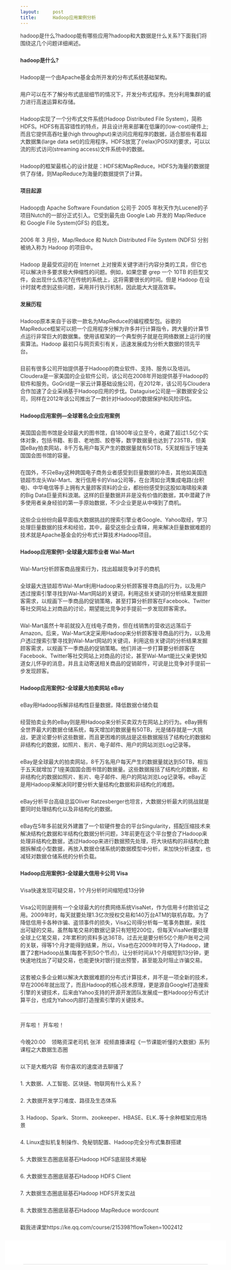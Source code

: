 ```yaml
---
layout:     post
title:      Hadoop应用案例分析
---
```

<div id="article_content" class="article_content clearfix csdn-tracking-statistics" data-pid="blog" data-mod="popu_307" data-dsm="post">
								            <link rel="stylesheet" href="https://csdnimg.cn/release/phoenix/template/css/ck_htmledit_views-f76675cdea.css">
						<div class="htmledit_views" id="content_views">
                <p style="margin-bottom:25px;color:rgb(51,51,51);font-family:'-apple-system', 'SF UI Text', Arial, 'PingFang SC', 'Hiragino Sans GB', 'Microsoft YaHei', 'WenQuanYi Micro Hei', sans-serif;background-color:rgb(255,255,255);">hadoop是什么?hadoop能有哪些应用?hadoop和大数据是什么关系?下面我们将围绕这几个问题详细阐述。</p><p style="margin-bottom:25px;color:rgb(51,51,51);font-family:'-apple-system', 'SF UI Text', Arial, 'PingFang SC', 'Hiragino Sans GB', 'Microsoft YaHei', 'WenQuanYi Micro Hei', sans-serif;background-color:rgb(255,255,255);"><span style="font-weight:bolder;">hadoop是什么?</span></p><p style="margin-bottom:25px;color:rgb(51,51,51);font-family:'-apple-system', 'SF UI Text', Arial, 'PingFang SC', 'Hiragino Sans GB', 'Microsoft YaHei', 'WenQuanYi Micro Hei', sans-serif;background-color:rgb(255,255,255);">Hadoop是一个由Apache基金会所开发的分布式系统基础架构。</p><p style="margin-bottom:25px;color:rgb(51,51,51);font-family:'-apple-system', 'SF UI Text', Arial, 'PingFang SC', 'Hiragino Sans GB', 'Microsoft YaHei', 'WenQuanYi Micro Hei', sans-serif;background-color:rgb(255,255,255);">用户可以在不了解分布式底层细节的情况下，开发分布式程序。充分利用集群的威力进行高速运算和存储。</p><p style="margin-bottom:25px;color:rgb(51,51,51);font-family:'-apple-system', 'SF UI Text', Arial, 'PingFang SC', 'Hiragino Sans GB', 'Microsoft YaHei', 'WenQuanYi Micro Hei', sans-serif;background-color:rgb(255,255,255);">Hadoop实现了一个分布式文件系统(Hadoop Distributed File System)，简称HDFS。HDFS有高容错性的特点，并且设计用来部署在低廉的(low-cost)硬件上;而且它提供高吞吐量(high throughput)来访问应用程序的数据，适合那些有着超大数据集(large data set)的应用程序。HDFS放宽了(relax)POSIX的要求，可以以流的形式访问(streaming access)文件系统中的数据。</p><p style="margin-bottom:25px;color:rgb(51,51,51);font-family:'-apple-system', 'SF UI Text', Arial, 'PingFang SC', 'Hiragino Sans GB', 'Microsoft YaHei', 'WenQuanYi Micro Hei', sans-serif;background-color:rgb(255,255,255);">Hadoop的框架最核心的设计就是：HDFS和MapReduce。HDFS为海量的数据提供了存储，则MapReduce为海量的数据提供了计算。</p><p style="margin-bottom:25px;color:rgb(51,51,51);font-family:'-apple-system', 'SF UI Text', Arial, 'PingFang SC', 'Hiragino Sans GB', 'Microsoft YaHei', 'WenQuanYi Micro Hei', sans-serif;background-color:rgb(255,255,255);"><span style="font-weight:bolder;">项目起源</span></p><p style="margin-bottom:25px;color:rgb(51,51,51);font-family:'-apple-system', 'SF UI Text', Arial, 'PingFang SC', 'Hiragino Sans GB', 'Microsoft YaHei', 'WenQuanYi Micro Hei', sans-serif;background-color:rgb(255,255,255);">Hadoop由 Apache Software Foundation 公司于 2005 年秋天作为Lucene的子项目Nutch的一部分正式引入。它受到最先由 Google Lab 开发的 Map/Reduce 和 Google File System(GFS) 的启发。</p><p style="margin-bottom:25px;color:rgb(51,51,51);font-family:'-apple-system', 'SF UI Text', Arial, 'PingFang SC', 'Hiragino Sans GB', 'Microsoft YaHei', 'WenQuanYi Micro Hei', sans-serif;background-color:rgb(255,255,255);">2006 年 3 月份，Map/Reduce 和 Nutch Distributed File System (NDFS) 分别被纳入称为 Hadoop 的项目中。</p><p style="margin-bottom:25px;color:rgb(51,51,51);font-family:'-apple-system', 'SF UI Text', Arial, 'PingFang SC', 'Hiragino Sans GB', 'Microsoft YaHei', 'WenQuanYi Micro Hei', sans-serif;background-color:rgb(255,255,255);">Hadoop 是最受欢迎的在 Internet 上对搜索关键字进行内容分类的工具，但它也可以解决许多要求极大伸缩性的问题。例如，如果您要 grep 一个 10TB 的巨型文件，会出现什么情况?在传统的系统上，这将需要很长的时间。但是 Hadoop 在设计时就考虑到这些问题，采用并行执行机制，因此能大大提高效率。</p><p style="margin-bottom:25px;color:rgb(51,51,51);font-family:'-apple-system', 'SF UI Text', Arial, 'PingFang SC', 'Hiragino Sans GB', 'Microsoft YaHei', 'WenQuanYi Micro Hei', sans-serif;background-color:rgb(255,255,255);"><span style="font-weight:bolder;">发展历程</span></p><p style="margin-bottom:25px;color:rgb(51,51,51);font-family:'-apple-system', 'SF UI Text', Arial, 'PingFang SC', 'Hiragino Sans GB', 'Microsoft YaHei', 'WenQuanYi Micro Hei', sans-serif;background-color:rgb(255,255,255);">Hadoop原本来自于谷歌一款名为MapReduce的编程模型包。谷歌的MapReduce框架可以把一个应用程序分解为许多并行计算指令，跨大量的计算节点运行非常巨大的数据集。使用该框架的一个典型例子就是在网络数据上运行的搜索算法。Hadoop 最初只与网页索引有关，迅速发展成为分析大数据的领先平台。</p><p style="margin-bottom:25px;color:rgb(51,51,51);font-family:'-apple-system', 'SF UI Text', Arial, 'PingFang SC', 'Hiragino Sans GB', 'Microsoft YaHei', 'WenQuanYi Micro Hei', sans-serif;background-color:rgb(255,255,255);">目前有很多公司开始提供基于Hadoop的商业软件、支持、服务以及培训。Cloudera是一家美国的企业软件公司，该公司在2008年开始提供基于Hadoop的软件和服务。GoGrid是一家云计算基础设施公司，在2012年，该公司与Cloudera合作加速了企业采纳基于Hadoop应用的步伐。Dataguise公司是一家数据安全公司，同样在2012年该公司推出了一款针对Hadoop的数据保护和风险评估。</p><p style="margin-bottom:25px;color:rgb(51,51,51);font-family:'-apple-system', 'SF UI Text', Arial, 'PingFang SC', 'Hiragino Sans GB', 'Microsoft YaHei', 'WenQuanYi Micro Hei', sans-serif;background-color:rgb(255,255,255);"><span style="font-weight:bolder;">Hadoop应用案例—全球著名企业应用案例</span></p><p style="margin-bottom:25px;color:rgb(51,51,51);font-family:'-apple-system', 'SF UI Text', Arial, 'PingFang SC', 'Hiragino Sans GB', 'Microsoft YaHei', 'WenQuanYi Micro Hei', sans-serif;background-color:rgb(255,255,255);">美国国会图书馆是全球最大的图书馆，自1800年设立至今，收藏了超过1.5亿个实体对象，包括书籍、影音、老地图、胶卷等，数字数据量也达到了235TB，但美国eBay拍卖网站，8千万名用户每天产生的数据量就有50TB，5天就相当于1座美国国会图书馆的容量。</p><p style="margin-bottom:25px;color:rgb(51,51,51);font-family:'-apple-system', 'SF UI Text', Arial, 'PingFang SC', 'Hiragino Sans GB', 'Microsoft YaHei', 'WenQuanYi Micro Hei', sans-serif;background-color:rgb(255,255,255);">在国外，不只eBay这种跨国电子商务业者感受到巨量数据的冲击，其他如美国连锁超市龙头Wal-Mart、发行信用卡的Visa公司等，在台湾如台湾集成电路(台积电)、中华电信等手上拥有大量顾客资料的企业，都纷纷感受到这股如海啸般来袭的Big Data巨量资料浪潮。这样的巨量数据并非是没有价值的数据，其中潜藏了许多使用者亲身经验的第一手原始数据，不少企业更是从中嗅到了商机。</p><p style="margin-bottom:25px;color:rgb(51,51,51);font-family:'-apple-system', 'SF UI Text', Arial, 'PingFang SC', 'Hiragino Sans GB', 'Microsoft YaHei', 'WenQuanYi Micro Hei', sans-serif;background-color:rgb(255,255,255);">这些企业纷纷向最早面临大数据挑战的搜索引擎业者Google、Yahoo取经，学习处理巨量数据的技术和经验，其中，最受这些企业青睐，用来解决巨量数据难题的技术就是Apache基金会的分布式计算技术Hadoop项目。</p><p style="margin-bottom:25px;color:rgb(51,51,51);font-family:'-apple-system', 'SF UI Text', Arial, 'PingFang SC', 'Hiragino Sans GB', 'Microsoft YaHei', 'WenQuanYi Micro Hei', sans-serif;background-color:rgb(255,255,255);"><span style="font-weight:bolder;">Hadoop应用案例1-全球最大超市业者 Wal-Mart</span></p><p style="margin-bottom:25px;color:rgb(51,51,51);font-family:'-apple-system', 'SF UI Text', Arial, 'PingFang SC', 'Hiragino Sans GB', 'Microsoft YaHei', 'WenQuanYi Micro Hei', sans-serif;background-color:rgb(255,255,255);">Wal-Mart分析顾客商品搜索行为，找出超越竞争对手的商机</p><p style="margin-bottom:25px;color:rgb(51,51,51);font-family:'-apple-system', 'SF UI Text', Arial, 'PingFang SC', 'Hiragino Sans GB', 'Microsoft YaHei', 'WenQuanYi Micro Hei', sans-serif;background-color:rgb(255,255,255);">全球最大连锁超市Wal-Mart利用Hadoop来分析顾客搜寻商品的行为，以及用户透过搜索引擎寻找到Wal-Mart网站的关键词，利用这些关键词的分析结果发掘顾客需求，以规画下一季商品的促销策略，甚至打算分析顾客在Facebook、Twitter等社交网站上对商品的讨论，期望能比竞争对手提前一步发现顾客需求。</p><p style="margin-bottom:25px;color:rgb(51,51,51);font-family:'-apple-system', 'SF UI Text', Arial, 'PingFang SC', 'Hiragino Sans GB', 'Microsoft YaHei', 'WenQuanYi Micro Hei', sans-serif;background-color:rgb(255,255,255);">Wal-Mart虽然十年前就投入在线电子商务，但在线销售的营收远远落后于Amazon。后来，Wal-Mart决定采用Hadoop来分析顾客搜寻商品的行为，以及用户透过搜索引擎寻找到Wal-Mart网站的关键词，利用这些关键词的分析结果发掘顾客需求，以规画下一季商品的促销策略。他们并进一步打算要分析顾客在Facebook、Twitter等社交网站上对商品的讨论，甚至Wal-Mart能比父亲更快知道女儿怀孕的消息，并且主动寄送相关商品的促销邮件，可说是比竞争对手提前一步发现顾客。</p><p style="margin-bottom:25px;color:rgb(51,51,51);font-family:'-apple-system', 'SF UI Text', Arial, 'PingFang SC', 'Hiragino Sans GB', 'Microsoft YaHei', 'WenQuanYi Micro Hei', sans-serif;background-color:rgb(255,255,255);"><span style="font-weight:bolder;">Hadoop应用案例2-全球最大拍卖网站 eBay</span></p><p style="margin-bottom:25px;color:rgb(51,51,51);font-family:'-apple-system', 'SF UI Text', Arial, 'PingFang SC', 'Hiragino Sans GB', 'Microsoft YaHei', 'WenQuanYi Micro Hei', sans-serif;background-color:rgb(255,255,255);">eBay用Hadoop拆解非结构性巨量数据，降低数据仓储负载</p><p style="margin-bottom:25px;color:rgb(51,51,51);font-family:'-apple-system', 'SF UI Text', Arial, 'PingFang SC', 'Hiragino Sans GB', 'Microsoft YaHei', 'WenQuanYi Micro Hei', sans-serif;background-color:rgb(255,255,255);">经营拍卖业务的eBay则是用Hadoop来分析买卖双方在网站上的行为。eBay拥有全世界最大的数据仓储系统，每天增加的数据量有50TB，光是储存就是一大挑战，更遑论要分析这些数据，而且更困难的挑战是这些数据报括了结构化的数据和非结构化的数据，如照片、影片、电子邮件、用户的网站浏览Log记录等。</p><p style="margin-bottom:25px;color:rgb(51,51,51);font-family:'-apple-system', 'SF UI Text', Arial, 'PingFang SC', 'Hiragino Sans GB', 'Microsoft YaHei', 'WenQuanYi Micro Hei', sans-serif;background-color:rgb(255,255,255);">eBay是全球最大的拍卖网站，8千万名用户每天产生的数据量就达到50TB，相当于五天就增加了1座美国国会图书馆的数据量。这些数据报括了结构化的数据，和非结构化的数据如照片、影片、电子邮件、用户的网站浏览Log记录等。eBay正是用Hadoop来解决同时要分析大量结构化数据和非结构化的难题。</p><p style="margin-bottom:25px;color:rgb(51,51,51);font-family:'-apple-system', 'SF UI Text', Arial, 'PingFang SC', 'Hiragino Sans GB', 'Microsoft YaHei', 'WenQuanYi Micro Hei', sans-serif;background-color:rgb(255,255,255);">eBay分析平台高级总监Oliver Ratzesberger也坦言，大数据分析最大的挑战就是要同时处理结构化以及非结构化的数据。</p><p style="margin-bottom:25px;color:rgb(51,51,51);font-family:'-apple-system', 'SF UI Text', Arial, 'PingFang SC', 'Hiragino Sans GB', 'Microsoft YaHei', 'WenQuanYi Micro Hei', sans-serif;background-color:rgb(255,255,255);">eBay在5年多前就另外建置了一个软硬件整合的平台Singularity，搭配压缩技术来解决结构化数据和半结构化数据分析问题，3年前更在这个平台整合了Hadoop来处理非结构化数据，透过Hadoop来进行数据预先处理，将大块结构的非结构化数据拆解成小型数据，再放入数据仓储系统的数据模型中分析，来加快分析速度，也减轻对数据仓储系统的分析负载。</p><p style="margin-bottom:25px;color:rgb(51,51,51);font-family:'-apple-system', 'SF UI Text', Arial, 'PingFang SC', 'Hiragino Sans GB', 'Microsoft YaHei', 'WenQuanYi Micro Hei', sans-serif;background-color:rgb(255,255,255);"><span style="font-weight:bolder;">Hadoop应用案例3-全球最大信用卡公司 Visa</span></p><p style="margin-bottom:25px;color:rgb(51,51,51);font-family:'-apple-system', 'SF UI Text', Arial, 'PingFang SC', 'Hiragino Sans GB', 'Microsoft YaHei', 'WenQuanYi Micro Hei', sans-serif;background-color:rgb(255,255,255);">Visa快速发现可疑交易，1个月分析时间缩短成13分钟</p><p style="margin-bottom:25px;color:rgb(51,51,51);font-family:'-apple-system', 'SF UI Text', Arial, 'PingFang SC', 'Hiragino Sans GB', 'Microsoft YaHei', 'WenQuanYi Micro Hei', sans-serif;background-color:rgb(255,255,255);">Visa公司则是拥有一个全球最大的付费网络系统VisaNet，作为信用卡付款验证之用。2009年时，每天就要处理1.3亿次授权交易和140万台ATM的联机存取。为了降低信用卡各种诈骗、盗领事件的损失，Visa公司得分析每一笔事务数据，来找出可疑的交易。虽然每笔交易的数据记录只有短短200位，但每天VisaNet要处理全球上亿笔交易，2年累积的资料多达36TB，过去光是要分析5亿个用户账号之间的关联，得等1个月才能得到结果，所以，Visa也在2009年时导入了Hadoop，建置了2套Hadoop丛集(每套不到50个节点)，让分析时间从1个月缩短到13分钟，更快速地找出了可疑交易，也能更快对银行提出预警，甚至能及时阻止诈骗交易。</p><p style="margin-bottom:25px;color:rgb(51,51,51);font-family:'-apple-system', 'SF UI Text', Arial, 'PingFang SC', 'Hiragino Sans GB', 'Microsoft YaHei', 'WenQuanYi Micro Hei', sans-serif;background-color:rgb(255,255,255);">这套被众多企业赖以解决大数据难题的分布式计算技术，并不是一项全新的技术，早在2006年就出现了，而且Hadoop的核心技术原理，更是源自Google打造搜索引擎的关键技术，后来由Yahoo支持的开源开发团队发展成一套Hadoop分布式计算平台，也成为Yahoo内部打造搜索引擎的关键技术。</p><hr style="height:0px;margin-top:0px;margin-bottom:20px;border-right-width:0px;border-bottom:0px;border-left-width:0px;color:rgb(51,51,51);font-family:'-apple-system', 'SF UI Text', Arial, 'PingFang SC', 'Hiragino Sans GB', 'Microsoft YaHei', 'WenQuanYi Micro Hei', sans-serif;background-color:rgb(255,255,255);border-top:1px solid rgb(217,217,217);"><p style="margin-bottom:25px;color:rgb(51,51,51);font-family:'-apple-system', 'SF UI Text', Arial, 'PingFang SC', 'Hiragino Sans GB', 'Microsoft YaHei', 'WenQuanYi Micro Hei', sans-serif;background-color:rgb(255,255,255);">开车啦！ 开车啦！</p><p style="margin-bottom:25px;color:rgb(51,51,51);font-family:'-apple-system', 'SF UI Text', Arial, 'PingFang SC', 'Hiragino Sans GB', 'Microsoft YaHei', 'WenQuanYi Micro Hei', sans-serif;background-color:rgb(255,255,255);">今晚20:00    领略资深老司机 张洋  视频直播课程《一节课能听懂的大数据》系列课程之大数据生态圈</p><p style="margin-bottom:25px;color:rgb(51,51,51);font-family:'-apple-system', 'SF UI Text', Arial, 'PingFang SC', 'Hiragino Sans GB', 'Microsoft YaHei', 'WenQuanYi Micro Hei', sans-serif;background-color:rgb(255,255,255);">以下是大概内容  有你喜欢的速度进去聊骚了</p><p style="margin-bottom:25px;color:rgb(51,51,51);font-family:'-apple-system', 'SF UI Text', Arial, 'PingFang SC', 'Hiragino Sans GB', 'Microsoft YaHei', 'WenQuanYi Micro Hei', sans-serif;background-color:rgb(255,255,255);">1. 大数据、人工智能、区块链、物联网有什么关系？</p><p style="margin-bottom:25px;color:rgb(51,51,51);font-family:'-apple-system', 'SF UI Text', Arial, 'PingFang SC', 'Hiragino Sans GB', 'Microsoft YaHei', 'WenQuanYi Micro Hei', sans-serif;background-color:rgb(255,255,255);">2. 大数据开发学习难度、路径及生态体系</p><p style="margin-bottom:25px;color:rgb(51,51,51);font-family:'-apple-system', 'SF UI Text', Arial, 'PingFang SC', 'Hiragino Sans GB', 'Microsoft YaHei', 'WenQuanYi Micro Hei', sans-serif;background-color:rgb(255,255,255);">3. Hadoop、Spark、Storm、zookeeper、HBASE、ELK..等十余种框架应用场景</p><p style="margin-bottom:25px;color:rgb(51,51,51);font-family:'-apple-system', 'SF UI Text', Arial, 'PingFang SC', 'Hiragino Sans GB', 'Microsoft YaHei', 'WenQuanYi Micro Hei', sans-serif;background-color:rgb(255,255,255);">4. Linux虚拟机复制操作、免秘钥配置、Hadoop完全分布式集群搭建</p><p style="margin-bottom:25px;color:rgb(51,51,51);font-family:'-apple-system', 'SF UI Text', Arial, 'PingFang SC', 'Hiragino Sans GB', 'Microsoft YaHei', 'WenQuanYi Micro Hei', sans-serif;background-color:rgb(255,255,255);">5. 大数据生态圈底层基石Hadoop HDFS底层技术揭秘</p><p style="margin-bottom:25px;color:rgb(51,51,51);font-family:'-apple-system', 'SF UI Text', Arial, 'PingFang SC', 'Hiragino Sans GB', 'Microsoft YaHei', 'WenQuanYi Micro Hei', sans-serif;background-color:rgb(255,255,255);">6. 大数据生态圈底层基石Hadoop HDFS Client</p><p style="margin-bottom:25px;color:rgb(51,51,51);font-family:'-apple-system', 'SF UI Text', Arial, 'PingFang SC', 'Hiragino Sans GB', 'Microsoft YaHei', 'WenQuanYi Micro Hei', sans-serif;background-color:rgb(255,255,255);">7. 大数据生态圈底层基石Hadoop HDFS开发实战</p><p style="margin-bottom:25px;color:rgb(51,51,51);font-family:'-apple-system', 'SF UI Text', Arial, 'PingFang SC', 'Hiragino Sans GB', 'Microsoft YaHei', 'WenQuanYi Micro Hei', sans-serif;background-color:rgb(255,255,255);">8. 大数据生态圈底层基石Hadoop MapReduce wordcount</p><p style="margin-bottom:25px;color:rgb(51,51,51);font-family:'-apple-system', 'SF UI Text', Arial, 'PingFang SC', 'Hiragino Sans GB', 'Microsoft YaHei', 'WenQuanYi Micro Hei', sans-serif;background-color:rgb(255,255,255);">戳我进课堂https://ke.qq.com/course/215398?flowToken=1002412</p><div class="image-package" style="margin:0px -40px 20px;text-align:center;font-size:0px;color:rgb(51,51,51);font-family:'-apple-system', 'SF UI Text', Arial, 'PingFang SC', 'Hiragino Sans GB', 'Microsoft YaHei', 'WenQuanYi Micro Hei', sans-serif;background-color:rgb(255,255,255);"><img class="uploaded-img" src="https://upload-images.jianshu.io/upload_images/6758197-81a939c95fcf19bf.png?imageMogr2/auto-orient/strip%7CimageView2/2/w/1240" style="vertical-align:middle;border:0px;width:auto;height:auto;" alt=""><br><div class="image-caption" style="min-width:20%;max-width:80%;min-height:43px;padding:10px;margin:0px auto;border-bottom:1px solid rgb(217,217,217);font-size:13px;color:rgb(153,153,153);line-height:1.7;"></div></div>            </div>
                </div>